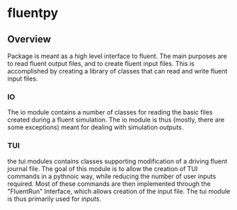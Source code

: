 # fluentpy
## Overview

Package is meant as a high level interface to fluent. The main purposes are to read fluent output files, and to create fluent input files. This is accomplished by creating a library of classes that can read and write fluent input files.

### IO 
The io module contains a number of classes for reading the basic files created during a fluent simulation. The io module is thus (mostly, there are some exceptions) meant for dealing with simulation _outputs_. 

### TUI
the tui modules contains classes supporting modification of a driving fluent journal file. The goal of this module is to allow the creation of TUI commands in a pythnoic way, while reducing the number of user inputs required. Most of these commands are then implemented through the "FluentRun" Interface, which allows creation of the input file. The tui module is thus primarily used for _inputs_.

